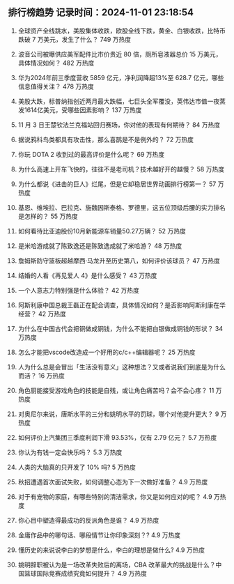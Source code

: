 
## 排行榜趋势 记录时间：2024-11-01 23:18:54
  
  1. 全球资产全线跳水，美股集体收跌，欧股全线下跌，黄金、白银收跌，比特币跌破 7 万美元，发生了什么？ 749 万热度
    
  2. 波音公司被曝供应美军配件比市价贵近 80 倍，厕所皂液器总价 15 万美元，具体情况如何？ 482 万热度
    
  3. 华为2024年前三季度营收 5859 亿元，净利润降超13%至 628.7 亿元，哪些信息值得关注？ 478 万热度
    
  4. 美股大跌，标普纳指创近两月最大跌幅，七巨头全军覆没，英伟达市值一夜蒸发1614亿美元，受哪些因素影响？ 137 万热度
    
  5. 11 月 3 日王楚钦法兰克福站回归赛场，你对他的表现有何期待？ 84 万热度
    
  6. 据说鸦科鸟类都具有攻击性，那么喜鹊是不是例外的？ 72 万热度
    
  7. 你玩 DOTA 2 收到过的最高评价是什么呢？ 69 万热度
    
  8. 为什么高速上开车飞快的，往往不是老司机？技术越好开的越慢？ 58 万热度
    
  9. 为什么都说《进击的巨人》烂尾，但是它却稳居世界动画排行榜第一？ 57 万热度
    
  10. 基恩、维埃拉、巴拉克、施魏因斯泰格、罗德里，这五位顶级后腰的实力排名是怎样的？ 55 万热度
    
  11. 如何看待比亚迪股份10月新能源车销量50.27万辆？ 52 万热度
    
  12. 是米哈游成就了陈致逸还是陈致逸成就了米哈游？ 48 万热度
    
  13. 詹姆斯防守篮板超越摩西·马龙升至历史第八，如何评价该球员？ 47 万热度
    
  14. 结婚的人看《再见爱人 4》是什么感受？ 43 万热度
    
  15. 一个人意志力特别强是什么体验？ 42 万热度
    
  16. 阿斯利康中国总裁王磊正在配合调查，具体情况如何？是否影响阿斯利康在华经营？ 42 万热度
    
  17. 为什么在中国古代会把铜做成铜钱，为什么不能把白银做成铜钱的形状？ 34 万热度
    
  18. 怎么才能把vscode改造成一个好用的c/c++编辑器呢？ 25 万热度
    
  19. 人为什么总是会冒出「生活没有意义」这种想法？又或者说我们到底是为什么而活？ 16 万热度
    
  20. 角色厨能接受游戏角色的技能是自残，或让角色痛苦吗？会不会心疼？ 11 万热度
    
  21. 对奥尼尔来说，唐斯水平的三分和姚明水平的罚球，哪个对他提升更大？ 9 万热度
    
  22. 如何评价上汽集团三季度利润下滑 93.53%，仅有 2.79 亿元？ 5.7 万热度
    
  23. 你认为有钱一定会快乐吗？ 5.3 万热度
    
  24. 人类的大脑真的只开发了 10% 吗? 5 万热度
    
  25. 秋招遭遇首次面试失败，如何调整心态为下一次做好准备？ 4.9 万热度
    
  26. 对于有宠物的家庭，有哪些特别的清洁需求，你又是如何应对的呢？ 4.9 万热度
    
  27. 你心目中塑造得最成功的反派角色是谁？ 4.9 万热度
    
  28. 金庸作品中的哪句话、哪段情节让你印象深刻？? 4.9 万热度
    
  29. 懂历史的来说说李白的梦想是什么，李白的理想是做什么? 4.9 万热度
    
  30. 姚明辞职被认为是一场改革失败后的离场，CBA 改革最大的挑战是什么？中国篮球国际竞赛成绩究竟如何提升？ 4.9 万热度
    